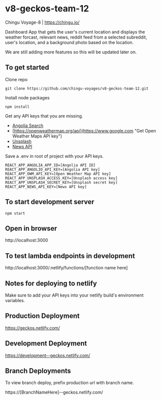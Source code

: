 # v8-geckos-team-12

Chingu Voyage-8 | https://chingu.io/

Dashboard App that gets the user's current location and displays the weather forcast, relevant news, reddit feed from a selected subreddit, user's location, and a background photo based on the location.

We are still adding more features so this will be updated later on.

## To get started

Clone repo
```shell
git clone https://github.com/chingu-voyages/v8-geckos-team-12.git
```

Install node packages

```shell
npm install
```

Get any API keys that you are missing.

* [Angolia Search](https://www.algolia.com/users/sign_up "Get Angolia Search API key")
* [https://openweathermap.org/api](https://www.google.com "Get Open Weather Maps API key")
* [Unsplash](https://unsplash.com/developers "Get Unsplash API key")
* [News API](https://newsapi.org/ "Get News API key")

Save a .env in root of project with your API keys.

```shell
REACT_APP_ANGOLIA_APP_ID=[Angolia API ID]
REACT_APP_ANGOLIO_API_KEY=[Angolia API key]
REACT_APP_OWM_API_KEY=[Open Weather Map API key]
REACT_APP_UNSPLASH_ACCESS_KEY=[Unsplash access key]
REACT_APP_UNSPLASH_SECRET_KEY=[Unsplash secret key]
REACT_APP_NEWS_API_KEY=[News API key]
```

## To start development server

```shell
npm start
```

## Open in browser

http://localhost:3000

## To test lambda endpoints in development

http://localhost:3000/.netlify/functions/[function name here]

## Notes for deploying to netlify

Make sure to add your API keys into your netlify build's environment variables.

## Production Deployment

https://geckos.netlify.com/

## Development Deployment

https://development--geckos.netlify.com/

## Branch Deployments

To view branch deploy, prefix production url with branch name.

https://[BranchNameHere]--geckos.netlify.com/
